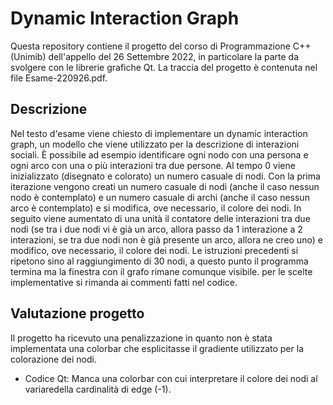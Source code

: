 # Dynamic Interaction Graph

Questa repository contiene il progetto del corso di Programmazione C++ (Unimib) dell'appello del 26 Settembre 2022, in particolare la parte da svolgere con le librerie grafiche Qt.
La traccia del progetto è contenuta nel file Esame-220926.pdf.

## Descrizione
Nel testo d'esame viene chiesto di implementare un dynamic interaction graph, un modello che viene utilizzato per la descrizione di interazioni sociali. È possibile ad esempio identificare ogni nodo con una persona e ogni arco con una o più interazioni tra due persone.
Al tempo 0 viene inizializzato (disegnato e colorato) un numero casuale di nodi.
Con la prima iterazione vengono creati un numero casuale di nodi (anche il caso nessun nodo è contemplato) e un numero casuale di archi (anche il caso nessun arco è contemplato) e si modifica, ove necessario, il colore dei nodi. In seguito viene aumentato di una unità il contatore delle interazioni tra due nodi (se tra i due nodi vi è già un arco, allora passo da 1 interazione a 2 interazioni, se tra due nodi non è già presente un arco, allora ne creo uno) e modifico, ove necessario, il colore dei nodi.
Le istruzioni precedenti si ripetono sino al raggiungimento di 30 nodi, a questo punto il programma termina ma la finestra con il grafo rimane comunque visibile.
per le scelte implementative si rimanda ai commenti fatti nel codice.


## Valutazione progetto 
Il progetto ha ricevuto  una penalizzazione in quanto non è stata implementata una colorbar che esplicitasse il gradiente utilizzato per la colorazione dei nodi.

 - Codice Qt: Manca una colorbar con cui interpretare il colore dei nodi al variaredella cardinalità di edge (-1).
